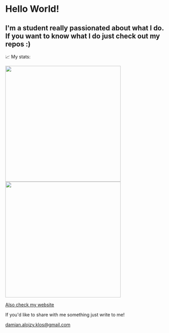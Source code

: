 # Hello World!
I'm a student really passionated about what I do. If you want to know what I do just check out my repos :) 
---
📈 My stats:

<img height="360em" src="https://github-readme-stats.vercel.app/api?username=alojzy231&show_icons=true&hide_border=true&&count_private=true&include_all_commits=true" /><img height="360em" src="https://github-readme-stats.vercel.app/api/top-langs/?username=alojzy231" />



<a href="https://damian-klos-resume.herokuapp.com/">Also check my website<a/>

If you'd like to share with me something just write to me!
  
<a href="mailto:damian.alojzy.klos@gmail.com">damian.alojzy.klos@gmail.com</a>

<!--
**alojzy231/alojzy231** is a ✨ _special_ ✨ repository because its `README.md` (this file) appears on your GitHub profile.

Here are some ideas to get you started:

- 🔭 I’m currently working on ...
- 🌱 I’m currently learning ...
- 👯 I’m looking to collaborate on ...
- 🤔 I’m looking for help with ...
- 💬 Ask me about ...
- 📫 How to reach me: ...
- 😄 Pronouns: ...
- ⚡ Fun fact: ...
-->
